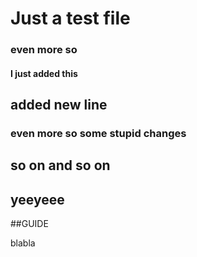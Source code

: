 # Just a test file

### even more so

#### I just added this


## added new line


### even more so some stupid changes
## so on and so on


## yeeyeee


##GUIDE

blabla
